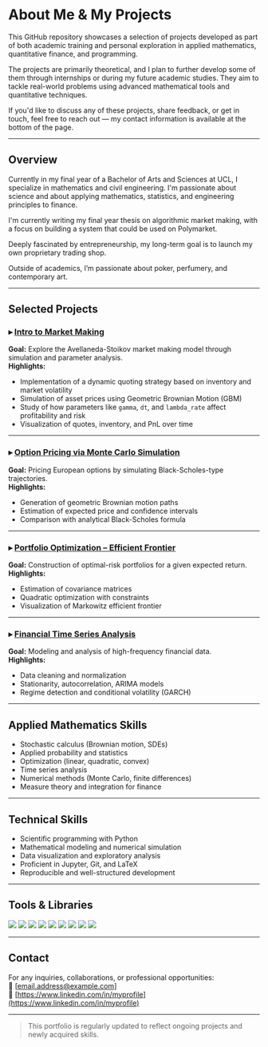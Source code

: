 # About Me & My Projects

This GitHub repository showcases a selection of projects developed as part of both academic training and personal exploration in applied mathematics, quantitative finance, and programming.

The projects are primarily theoretical, and I plan to further develop some of them through internships or during my future academic studies. They aim to tackle real-world problems using advanced mathematical tools and quantitative techniques.

If you'd like to discuss any of these projects, share feedback, or get in touch, feel free to reach out — my contact information is available at the bottom of the page.

---

## Overview

Currently in my final year of a Bachelor of Arts and Sciences at UCL, I specialize in mathematics and civil engineering. I'm passionate about science and about applying mathematics, statistics, and engineering principles to finance.

I'm currently writing my final year thesis on algorithmic market making, with a focus on building a system that could be used on Polymarket.

Deeply fascinated by entrepreneurship, my long-term goal is to launch my own proprietary trading shop.

Outside of academics, I’m passionate about poker, perfumery, and contemporary art.

---

## Selected Projects

### ▸ [Intro to Market Making](https://github.com/RaphaelUCL/all/blob/main/Intro_to_market_making.ipynb)  
**Goal:** Explore the Avellaneda-Stoikov market making model through simulation and parameter analysis.  
**Highlights:**
- Implementation of a dynamic quoting strategy based on inventory and market volatility  
- Simulation of asset prices using Geometric Brownian Motion (GBM)  
- Study of how parameters like `gamma`, `dt`, and `lambda_rate` affect profitability and risk  
- Visualization of quotes, inventory, and PnL over time


---

### ▸ [Option Pricing via Monte Carlo Simulation](https://github.com/myprofile/option-pricing-montecarlo)  
**Goal:** Pricing European options by simulating Black-Scholes-type trajectories.  
**Highlights:**
- Generation of geometric Brownian motion paths  
- Estimation of expected price and confidence intervals  
- Comparison with analytical Black-Scholes formula

---

### ▸ [Portfolio Optimization – Efficient Frontier](https://github.com/myprofile/portfolio-optimization)  
**Goal:** Construction of optimal-risk portfolios for a given expected return.  
**Highlights:**
- Estimation of covariance matrices  
- Quadratic optimization with constraints  
- Visualization of Markowitz efficient frontier

---

### ▸ [Financial Time Series Analysis](https://github.com/myprofile/time-series-analysis)  
**Goal:** Modeling and analysis of high-frequency financial data.  
**Highlights:**
- Data cleaning and normalization  
- Stationarity, autocorrelation, ARIMA models  
- Regime detection and conditional volatility (GARCH)

---

## Applied Mathematics Skills

- Stochastic calculus (Brownian motion, SDEs)  
- Applied probability and statistics  
- Optimization (linear, quadratic, convex)  
- Time series analysis  
- Numerical methods (Monte Carlo, finite differences)  
- Measure theory and integration for finance

---

## Technical Skills

- Scientific programming with Python  
- Mathematical modeling and numerical simulation  
- Data visualization and exploratory analysis  
- Proficient in Jupyter, Git, and LaTeX  
- Reproducible and well-structured development

---

## Tools & Libraries

<p align="left">
  <img src="https://img.shields.io/badge/-Python-3776AB?logo=python&logoColor=white&style=flat-square" />
  <img src="https://img.shields.io/badge/-NumPy-013243?logo=numpy&logoColor=white&style=flat-square" />
  <img src="https://img.shields.io/badge/-Pandas-150458?logo=pandas&logoColor=white&style=flat-square" />
  <img src="https://img.shields.io/badge/-Matplotlib-11557C?logo=matplotlib&logoColor=white&style=flat-square" />
  <img src="https://img.shields.io/badge/-Scikit--Learn-F7931E?logo=scikit-learn&logoColor=white&style=flat-square" />
  <img src="https://img.shields.io/badge/-Jupyter-F37626?logo=jupyter&logoColor=white&style=flat-square" />
  <img src="https://img.shields.io/badge/-LaTeX-008080?logo=latex&logoColor=white&style=flat-square" />
  <img src="https://img.shields.io/badge/MySQL-4479A1?logo=mysql&logoColor=fff)" />
  <img src="https://img.shields.io/badge/Kali%20Linux-557C94?logo=kalilinux&logoColor=fff)" />

  
</p>

---

## Contact

For any inquiries, collaborations, or professional opportunities:  
📧 [email.address@example.com]  
🔗 [https://www.linkedin.com/in/myprofile](https://www.linkedin.com/in/myprofile)

---

> This portfolio is regularly updated to reflect ongoing projects and newly acquired skills.

